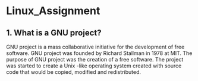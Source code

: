 # Linux_Assignment
## 1.	What is a GNU project?
GNU project is a mass collaborative initiative for the development of free software. GNU project was founded by Richard Stallman in 1978 at MIT. The purpose of GNU project was the creation of a free software. The project was started to create a Unix -like operating system created with source code that would be copied, modified and redistributed.
